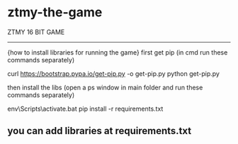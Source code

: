 # ztmy-the-game
ZTMY 16 BIT GAME


------------------------------------------------
{how to install libraries for running the game}
first get pip (in cmd run these commands separately)

curl https://bootstrap.pypa.io/get-pip.py -o get-pip.py
python get-pip.py

then install the libs (open a ps window in main folder and run these commands separately)

env\Scripts\activate.bat
pip install -r requirements.txt

you can add libraries at requirements.txt
------------------------------------------------
